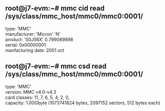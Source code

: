 
## root@j7-evm:~# mmc cid read /sys/class/mmc_host/mmc0/mmc0\:0001/                                                                                                                                           

type: 'MMC'  
manufacturer: 'Micron' 'N'  
product: 'S0J56X' 0.799089898  
serial: 0x00000001  
manfacturing date: 2001 oct  

## root@j7-evm:~# mmc csd read /sys/class/mmc_host/mmc0/mmc0\:0001/

type: 'MMC'  
version: MMC v4.0-v4.3  
card classes: 11, 7, 6, 5, 4, 2, 0,   
capacity: 1.00Gbyte (1073741824 bytes, 2097152 sectors, 512 bytes each)  
